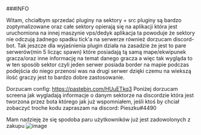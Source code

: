 ###INFO

Witam, chciałbym sprzedać pluginy na sektory + src 
pluginy są bardzo zoptymalizowane oraz całe sektory opierają się na aplikacji która jest uruchomiona na innej maszynie vps/dedyk aplikacja ta powoduje że sektory nie odczują żadnego spadku tick'a na serwerze również dorzucam discord-bot.
Tak jeszcze dla wyjaśnienia plugin działa na zasadzie że jest to pare serwerów(min 5 licząc spawn) które posiadają tą samą mape/ekwipunek gracza/oraz inne informację na temat danego gracza a więc tak wygląda to w ten sposób sektor czyli jeden serwer
posiada border na mapie podczas podejścia do niego przenosi was na drugi serwer dzięki czemu na wiekszą ilość graczy jest to bardzo dobre zastosowanie.

Dorzucam config: https://pastebin.com/HUuETkq3
Poniżej dorzucam screena jak wygladają informacje o danym sektorze na discordzie która jest tworzona przez bota którego jak już wspomniałem, jeśli ktoś by chciał zobaczyć troche kodu zapraszam na discord: Pieszku#4490

Mam nadzieję że się spodoba paru użytkowników już jest zadowolonych z zakupu
![image](https://user-images.githubusercontent.com/46606720/149803023-377ae1b2-2466-407f-b7fa-36fa1e1c625e.png)
